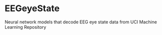 # EEGeyeState
Neural network models that decode EEG eye state data from UCI Machine Learning Repository

